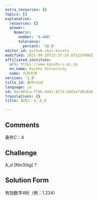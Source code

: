 ```yaml
---
extra_resources: {}
topics: []
explanation:
  resources: {}
  answer:
    Numeric:
      number: '9.408'
      tolerance:
        percent: '10.0'
editor_id: github.cbal-kurata
modified: 2021-09-28T23:37:24.875224996Z
affiliated_institute:
  url: https://www.kyushu-u.ac.jp
  en_name: Kyushu University
  name: 九州大学
version: '1.0'
title_id: 条件c4ad
language: ja
id: 8ec983ca-ffbb-4a91-81f4-d4d1e730c828
translations: {}
title: 条件C：4，A_d

---
```


## Comments
条件C：4

## Challenge
A_d [Nm3/kg] ?

## Solution Form
有効数字4桁（例：1.234）




